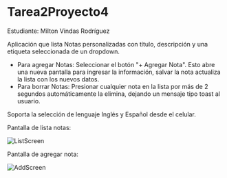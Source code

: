 # Tarea2Proyecto4
Estudiante: Milton Vindas Rodríguez

Aplicación que lista Notas personalizadas con título, descripción y una etiqueta seleccionada de un dropdown.
- Para agregar Notas: Seleccionar el botón "+ Agregar Nota". Esto abre una nueva pantalla para ingresar la información, salvar la nota actualiza la lista con los nuevos datos.
- Para borrar Notas: Presionar cualquier nota en la lista por más de 2 segundos automáticamente la elimina, dejando un mensaje tipo toast al usuario.

Soporta la selección de lenguaje Inglés y Español desde el celular.

Pantalla de lista notas:

![ListScreen](https://github.com/mvindasr/Tarea2Proyecto4/assets/78513855/0dfebbfa-0e0e-44a2-9595-2151b62c8ba3)

Pantalla de agregar nota:

![AddScreen](https://github.com/mvindasr/Tarea2Proyecto4/assets/78513855/d5c2a482-e85b-46c2-8b4a-0976bf1613a8)
